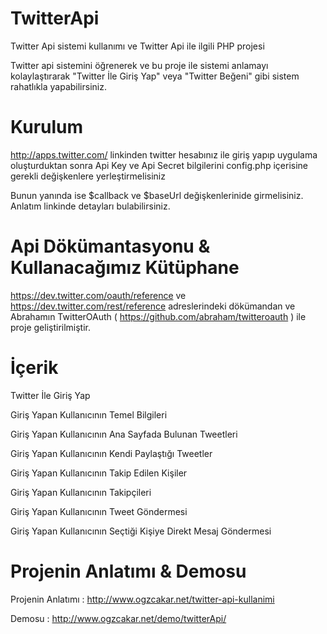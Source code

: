 # TwitterApi

Twitter Api sistemi kullanımı ve Twitter Api ile ilgili PHP projesi

Twitter api sistemini öğrenerek ve bu proje ile sistemi anlamayı kolaylaştırarak "Twitter İle Giriş Yap" veya "Twitter Beğeni" gibi sistem rahatlıkla yapabilirsiniz. 

# Kurulum

http://apps.twitter.com/ linkinden twitter hesabınız ile giriş yapıp uygulama oluşturduktan sonra Api Key ve Api Secret bilgilerini config.php içerisine gerekli değişkenlere yerleştirmelisiniz

Bunun yanında ise $callback ve $baseUrl değişkenlerinide girmelisiniz. Anlatım linkinde detayları bulabilirsiniz.

# Api Dökümantasyonu & Kullanacağımız Kütüphane

https://dev.twitter.com/oauth/reference ve https://dev.twitter.com/rest/reference adreslerindeki dökümandan ve Abrahamın TwitterOAuth ( https://github.com/abraham/twitteroauth ) ile proje geliştirilmiştir. 

# İçerik

Twitter İle Giriş Yap 

Giriş Yapan Kullanıcının Temel Bilgileri

Giriş Yapan Kullanıcının Ana Sayfada Bulunan Tweetleri

Giriş Yapan Kullanıcının Kendi Paylaştığı Tweetler

Giriş Yapan Kullanıcının Takip Edilen Kişiler

Giriş Yapan Kullanıcının Takipçileri

Giriş Yapan Kullanıcının Tweet Göndermesi

Giriş Yapan Kullanıcının Seçtiği Kişiye Direkt Mesaj Göndermesi

# Projenin Anlatımı & Demosu

Projenin Anlatımı : http://www.ogzcakar.net/twitter-api-kullanimi

Demosu : http://www.ogzcakar.net/demo/twitterApi/
